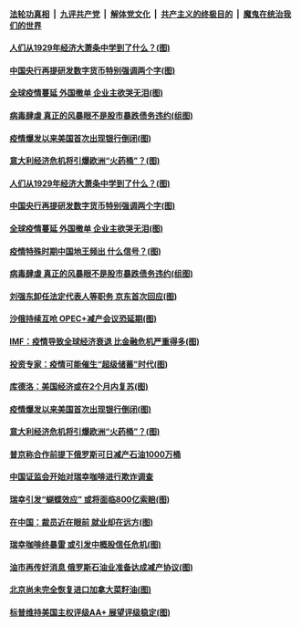

####  [法轮功真相](../../../../basic/blob/master/README.md?t=04051201) &nbsp;|&nbsp; [九评共产党](../../../../9ping.md/blob/master/README.md?t=04051201) &nbsp;|&nbsp; [解体党文化](../../../../jtdwh.md/blob/master/README.md?t=04051201)  &nbsp;|&nbsp; [共产主义的终极目的](../../../../gczydzjmd.md/blob/master/README.md?t=04051201) &nbsp;|&nbsp; [魔鬼在统治我们的世界](../../../../mgztzwmdsj.md/blob/master/README.md?t=04051201) 

#### [人们从1929年经济大萧条中学到了什么？(图)](../pages/p5/928659.md?t=04051201) 

#### [中国央行再提研发数字货币特别强调两个字(图)](../pages/p5/928635.md?t=04051201) 

#### [全球疫情蔓延 外国撤单 企业主欲哭无泪(图)](../pages/p5/928636.md?t=04051201) 

#### [病毒肆虐 真正的风暴眼不是股市暴跌债务违约(组图)](../pages/p5/928628.md?t=04051201) 

#### [疫情爆发以来美国首次出现银行倒闭(图)](../pages/p5/928630.md?t=04051201) 

#### [意大利经济危机将引爆欧洲“火药桶”？(图)](../pages/p5/928616.md?t=04051201) 

#### [人们从1929年经济大萧条中学到了什么？(图)](../pages/p5/928659.md?t=04051201) 

#### [中国央行再提研发数字货币特别强调两个字(图)](../pages/p5/928635.md?t=04051201) 

#### [全球疫情蔓延 外国撤单 企业主欲哭无泪(图)](../pages/p5/928636.md?t=04051201) 

#### [疫情特殊时期中国地王频出 什么信号？(图)](../pages/p5/928660.md?t=04051201) 

#### [病毒肆虐 真正的风暴眼不是股市暴跌债务违约(组图)](../pages/p5/928628.md?t=04051201) 

#### [刘强东卸任法定代表人等职务 京东首次回应(图)](../pages/p5/928651.md?t=04051201) 

#### [沙俄持续互呛 OPEC+减产会议恐延期(图)](../pages/p5/928641.md?t=04051201) 

#### [IMF：疫情导致全球经济衰退 比金融危机严重得多(图)](../pages/p5/928638.md?t=04051201) 

#### [投资专家：疫情可能催生“超级储蓄”时代(图)](../pages/p5/928634.md?t=04051201) 

#### [库德洛：美国经济或在2个月内复苏(图)](../pages/p5/928632.md?t=04051201) 

#### [疫情爆发以来美国首次出现银行倒闭(图)](../pages/p5/928630.md?t=04051201) 

#### [意大利经济危机将引爆欧洲“火药桶”？(图)](../pages/p5/928616.md?t=04051201) 

#### [普京称合作前提下俄罗斯可日减产石油1000万桶](../pages/p5/928613.md?t=04051201) 

#### [中国证监会开始对瑞幸咖啡进行欺诈调查](../pages/p5/928611.md?t=04051201) 

#### [瑞幸引发“蝴蝶效应” 或将面临800亿索赔(图)](../pages/p5/928610.md?t=04051201) 

#### [在中国：裁员近在眼前 就业却在远方(图)](../pages/p5/928523.md?t=04051201) 

#### [瑞幸咖啡终暴雷 或引发中概股信任危机(图)](../pages/p5/928549.md?t=04051201) 

#### [油市再传好消息 俄罗斯石油业准备达成减产协议(图)](../pages/p5/928555.md?t=04051201) 

#### [北京尚未完全恢复进口加拿大菜籽油(图)](../pages/p5/928551.md?t=04051201) 

#### [标普维持美国主权评级AA+ 展望评级稳定(图)](../pages/p5/928547.md?t=04051201) 

